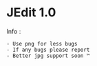 # **JEdit 1.0**
Info :
```
- Use png for less bugs
- If any bugs please report
- Better jpg support soon ™
```
